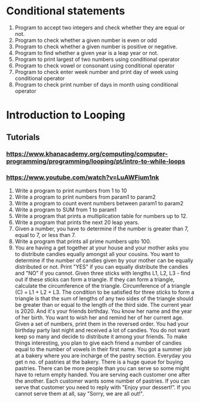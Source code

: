 # Conditional statements

1. Program to accept two integers and check whether they are equal or not.
2. Program to check whether a given number is even or odd
3. Program to check whether a given number is positive or negative. 
4. Program to find whether a given year is a leap year or not. 
5. Program to print largest of two numbers using conditional operator
6. Program to check vowel or consonant using conditional operator
7. Program to check enter week number and print day of week using conditional operator
8. Program to check print number of days in month using conditional operator

# Introduction to Looping

## Tutorials
### https://www.khanacademy.org/computing/computer-programming/programming/looping/pt/intro-to-while-loops
### https://www.youtube.com/watch?v=LuAWFium1nk

1. Write a program to print numbers from 1 to 10
2. Write a program to print numbers from param1 to param2
3. Write a program to count event numbers between param1 to param2
4. Write a program to SUM from 1 to param1
5. Write a program that prints a multiplication table for numbers up to 12.
6. Write a program that prints the next 20 leap years.
7. Given a number, you have to determine if the number is greater than 7, equal to 7, or less than 7.
8. Write a program that prints all prime numbers upto 100.
9. You are having a get together at your house and your mother asks you to distribute candies equally amongst all your cousins. You want to determine if the number of candies given by your mother can be equally distributed or not. Print "YES" if you can equally distribute the candies and "NO" if you cannot.
Given three sticks with lengths L1, L2, L3 - find out if these sticks can form a triangle. If they can form a triangle, calculate the circumference of the triangle. Circumference of a triangle (C) = L1 + L2 + L3. The condition to be satisfied for three sticks to form a triangle is that the sum of lengths of any two sides of the triangle should be greater than or equal to the length of the third side.
The current year is 2020. And it's your friends birthday. You know her name and the year of her birth. You want to wish her and remind her of her current age.
Given a set of numbers, print them in the reversed order.
You had your birthday party last night and received a lot of candies. You do not want keep so many and decide to distribute it among your friends. To make things interesting, you plan to give each friend a number of candies equal to the number of vowels in their first name.
You got a summer job at a bakery where you are incharge of the pastry section. Everyday you get n no. of pastries at the bakery. There is a huge queue for buying pastries. There can be more people than you can serve so some might have to return empty handed. You are serving each customer one after the another. Each customer wants some number of pastries. If you can serve that customer you need to reply with "Enjoy your dessert!”. If you cannot serve them at all, say "Sorry, we are all out!".

